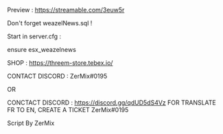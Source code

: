 Preview : https://streamable.com/3euw5r

Don't forget weazelNews.sql !

Start in server.cfg :

ensure esx_weazelnews

SHOP : https://threem-store.tebex.io/

CONTACT DISCORD : ZerMix#0195

OR

CONCTACT DISCORD : https://discord.gg/qdUD5dS4Vz FOR TRANSLATE FR TO EN, CREATE A TICKET
ZerMix#0195


Script By ZerMix
